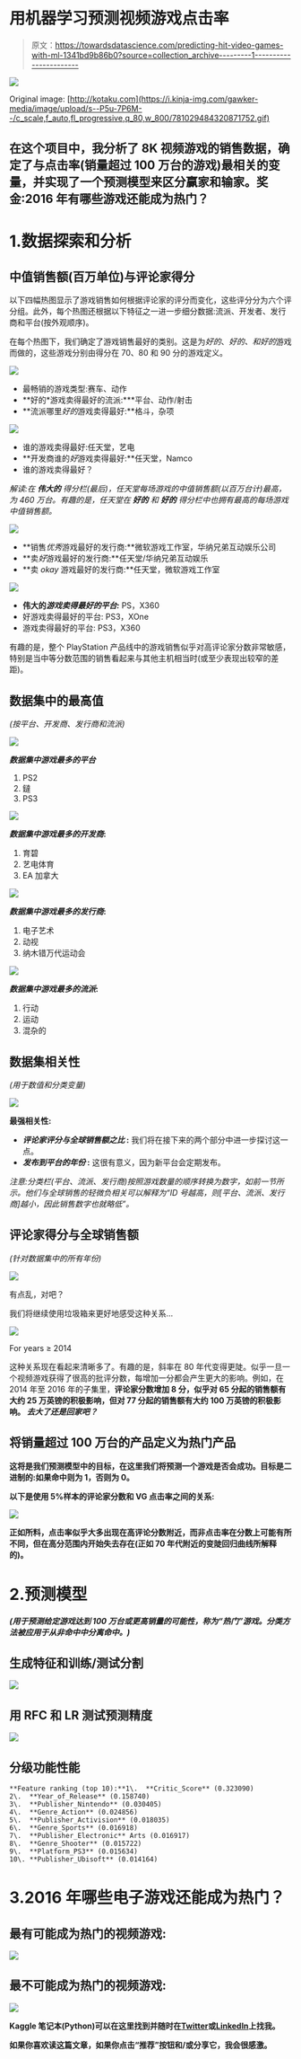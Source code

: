 # 用机器学习预测视频游戏点击率

> 原文：<https://towardsdatascience.com/predicting-hit-video-games-with-ml-1341bd9b86b0?source=collection_archive---------1----------------------->

![](img/ccc33bff6dc3f7ca07935d1bfed143bc.png)

Original image: [http://kotaku.com](https://i.kinja-img.com/gawker-media/image/upload/s--P5u-7P6M--/c_scale,f_auto,fl_progressive,q_80,w_800/781029484320871752.gif)

## 在这个项目中，我分析了 8K 视频游戏的销售数据，确定了与点击率(销量超过 100 万台的游戏)最相关的变量，并实现了一个预测模型来区分赢家和输家。奖金:2016 年有哪些游戏还能成为热门？

# 1.数据探索和分析

## 中值销售额(百万单位)与评论家得分

以下四幅热图显示了游戏销售如何根据评论家的评分而变化，这些评分分为六个评分组。此外，每个热图还根据以下特征之一进一步细分数据:流派、开发者、发行商和平台(按外观顺序)。

在每个热图下，我们确定了游戏销售最好的类别。这是为*好的*、*好的、*和*好的*游戏而做的，这些游戏分别由得分在 70、80 和 90 分的游戏定义。

![](img/a966e4c1a1bbb2138e3fa6346cdb4c18.png)

*   最畅销的游戏类型:赛车、动作
*   **好的*游戏卖得最好的流派:***平台、动作/射击
*   **流派哪里*好的*游戏卖得最好:**格斗，杂项

![](img/2477d9a68b6683f5b842b1f0461fdd23.png)

*   谁的游戏卖得最好:任天堂，艺电
*   **开发商谁的*好*游戏卖得最好:**任天堂，Namco
*   谁的游戏卖得最好？

*解读:在* ***伟大的*** *得分栏(最后)，任天堂每场游戏的中值销售额(以百万台计)最高，为 460 万台。有趣的是，任天堂在* ***好的*** *和* ***好的*** *得分栏中也拥有最高的每场游戏中值销售额。*

![](img/aa88ed998bde538b0f6f15dec9c038ab.png)

*   **销售*优秀*游戏最好的发行商:**微软游戏工作室，华纳兄弟互动娱乐公司
*   **卖*好*游戏最好的发行商:**任天堂/华纳兄弟互动娱乐
*   **卖 *okay* 游戏最好的发行商:**任天堂，微软游戏工作室

![](img/83402a9ba483c9ba6ae665edc63a6c26.png)

*   **伟大的*游戏卖得最好的平台:*** PS，X360
*   好游戏卖得最好的平台: PS3，XOne
*   游戏卖得最好的平台: PS3，X360

有趣的是，整个 PlayStation 产品线中的游戏销售似乎对高评论家分数非常敏感，特别是当中等分数范围的销售看起来与其他主机相当时(或至少表现出较窄的差距)。

## **数据集中的最高值**

*(按平台、开发商、发行商和流派)*

![](img/b7c2fa2732c465f5d4d5e4cdceef6a37.png)

***数据集中游戏最多的平台***

1.  PS2
2.  鐽
3.  PS3

![](img/123683ddf69fe27c6afca4cb77d45539.png)

***数据集中游戏最多的开发商*:**

1.  育碧
2.  艺电体育
3.  EA 加拿大

![](img/b12a9e6359a5e6594f64f176957f9977.png)

***数据集中游戏最多的发行商*:**

1.  电子艺术
2.  动视
3.  纳木错万代运动会

![](img/21a88f67856c65e9fc3391f62f2a5707.png)

***数据集中游戏最多的流派*:**

1.  行动
2.  运动
3.  混杂的

## 数据集相关性

*(用于数值和分类变量)*

![](img/d2772f6b1cf98984bb7199891c704bea.png)

**最强相关性:**

*   ***评论家评分与全球销售额之比* :** 我们将在接下来的两个部分中进一步探讨这一点。
*   ***发布到平台的年份* :** 这很有意义，因为新平台会定期发布。

*注意:分类栏(平台、流派、发行商)按照游戏数量的顺序转换为数字，如前一节所示。他们与全球销售的轻微负相关可以解释为“ID 号越高，则[平台、流派、发行商]越小，因此销售数字也就略低”。*

## 评论家得分与全球销售额

*(针对数据集中的所有年份)*

![](img/b3d99e0c8e74a48de4724cb542d673a9.png)

有点乱，对吧？

我们将继续使用垃圾箱来更好地感受这种关系…

![](img/397bbc403f8fd3da4cf22d21447e614e.png)

For years ≥ 2014

这种关系现在看起来清晰多了。有趣的是，斜率在 80 年代变得更陡。似乎一旦一个视频游戏获得了很高的批评分数，每增加一分都会产生更大的影响。例如，在 2014 年至 2016 年的子集里，****评论家分数增加 8 分，似乎对 65 分起的销售额有大约 25 万英镑的积极影响，但对 77 分起的销售额有大约 100 万英镑的积极影响。** *去大了还是回家吧？***

## **将销量超过 100 万台的产品定义为热门产品**

**这将是我们预测模型中的目标，在这里我们将预测一个游戏是否会成功。目标是二进制的:如果命中则为 1，否则为 0。**

****以下是使用 5%样本的评论家分数和 VG 点击率之间的关系:****

**![](img/3e55476a616fe95ddb4d46239283ad01.png)**

**正如所料，**点击率似乎大多出现在高评论分数附近**，而非点击率在分数上可能有所不同，但在高分范围内开始失去存在(正如 70 年代附近的变陡回归曲线所解释的)。**

# **2.预测模型**

***(用于预测给定游戏达到 100 万台或更高销量的可能性，称为“热门”游戏。分类方法被应用于从非命中中分离命中。)***

## **生成特征和训练/测试分割**

**![](img/c4fc9daf204c735a9c1fc9f9b550c893.png)**

## **用 RFC 和 LR 测试预测精度**

**![](img/9836021e013f61d2753f284a4a9f5285.png)**

## **分级功能性能**

```
**Feature ranking (top 10):**1\.  **Critic_Score** (0.323090)
2\.  **Year_of_Release** (0.158740)
3\.  **Publisher_Nintendo** (0.030405)
4\.  **Genre_Action** (0.024856)
5\.  **Publisher_Activision** (0.018035)
6\.  **Genre_Sports** (0.016918)
7\.  **Publisher_Electronic** Arts (0.016917)
8\.  **Genre_Shooter** (0.015722)
9\.  **Platform_PS3** (0.015634)
10\. **Publisher_Ubisoft** (0.014164)
```

# **3.2016 年哪些电子游戏还能成为热门？**

## **最有可能成为热门的视频游戏:**

**![](img/1995e5b5de4fa003541260324106e36a.png)**

## **最不可能成为热门的视频游戏:**

**![](img/66c407c23d21ab78eee97dfe9ac627cb.png)**

****Kaggle 笔记本(Python)可以在这里找到**[](https://goo.gl/S6vGkf)****并随时在**[**Twitter**](https://twitter.com/ignacio_chr)**或**[**LinkedIn**](https://www.linkedin.com/in/ignacio-chavarria-19a3a420/)**上找我。******

****如果你喜欢读这篇文章，如果你点击“推荐”按钮和/或分享它，我会很感激。****